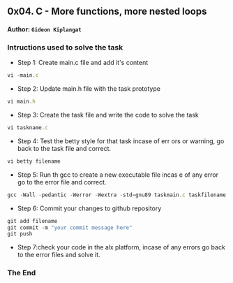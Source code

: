 ## 0x04. C - More functions, more nested loops
####  Author: `Gideon Kiplangat`
### Intructions used to solve the task
* Step 1: Create main.c file and add it's content
```ts
vi -main.c
```
* Step 2: Update main.h file with the task prototype
```ts
vi main.h
```
* Step 3: Create the task file and write the code to solve the task
```ts
vi taskname.c
```
* Step 4: Test the betty style for that task incase of err
ors or warning, go back to the task file and correct.
```ts
vi betty filename
```
* Step 5: Run th gcc to create a new executable file incas
e of any error go to the error file and correct.
```ts
gcc -Wall -pedantic -Werror -Wextra -std=gnu89 taskmain.c taskfilename -o extfilename
```
* Step 6: Commit your changes to github repository
```ts
git add filename
git commit -m "your commit message here"
git push
```
* Step 7:check your code in the alx platform, incase of any errors go back to the error files and solve it.

### The End

